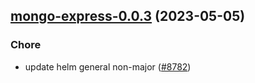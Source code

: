 

## [mongo-express-0.0.3](https://github.com/truecharts/charts/compare/mongo-express-0.0.2...mongo-express-0.0.3) (2023-05-05)

### Chore

- update helm general non-major ([#8782](https://github.com/truecharts/charts/issues/8782))
  
  